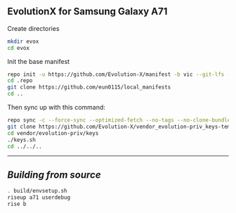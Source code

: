 EvolutionX for Samsung Galaxy A71
------------------------------------

Create directories
```bash
mkdir evox
cd evox
```

Init the base manifest

```bash
repo init -u https://github.com/Evolution-X/manifest -b vic --git-lfs --depth=1
cd .repo 
git clone https://github.com/eun0115/local_manifests
cd ..
```

Then sync up with this command:
```bash
repo sync -c --force-sync --optimized-fetch --no-tags --no-clone-bundle --prune -j4
git clone https://github.com/Evolution-X/vendor_evolution-priv_keys-template vendor/evolution-priv/keys
cd vendor/evolution-priv/keys
./keys.sh
cd ../../..
```
-------------

_Building from source_
---------------
```bash
. build/envsetup.sh
riseup a71 userdebug
rise b
```
